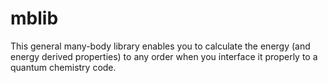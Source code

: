 mblib
=====

This general many-body library enables you to calculate the energy (and energy derived properties) to any order when you interface it properly to a quantum chemistry code.
